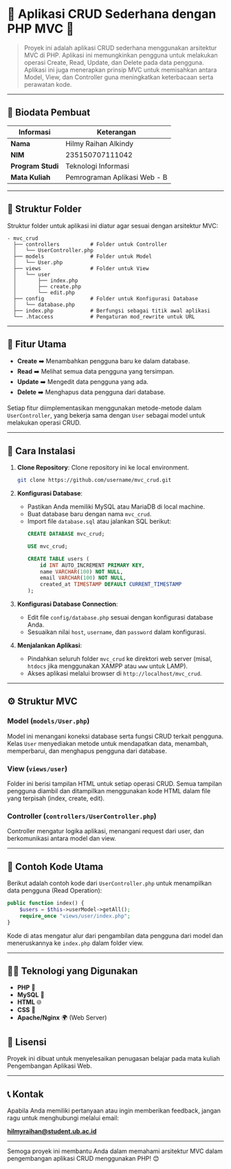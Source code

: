
# 🎉 Aplikasi CRUD Sederhana dengan PHP MVC 🎉

> Proyek ini adalah aplikasi CRUD sederhana menggunakan arsitektur MVC di PHP. Aplikasi ini memungkinkan pengguna untuk melakukan operasi Create, Read, Update, dan Delete pada data pengguna. Aplikasi ini juga menerapkan prinsip MVC untuk memisahkan antara Model, View, dan Controller guna meningkatkan keterbacaan serta perawatan kode.

---

## 📝 Biodata Pembuat

| Informasi          | Keterangan                     |
|--------------------|--------------------------------|
| **Nama**           | Hilmy Raihan Alkindy           |
| **NIM**            | 235150707111042                |
| **Program Studi**  | Teknologi Informasi            |
| **Mata Kuliah**    | Pemrograman Aplikasi Web - B   |

---

## 📂 Struktur Folder

Struktur folder untuk aplikasi ini diatur agar sesuai dengan arsitektur MVC:

```plaintext
- mvc_crud
  ├── controllers          # Folder untuk Controller
  │   └── UserController.php
  ├── models               # Folder untuk Model
  │   └── User.php
  ├── views                # Folder untuk View
  │   └── user
  │       ├── index.php
  │       ├── create.php
  │       └── edit.php
  ├── config               # Folder untuk Konfigurasi Database
  │   └── database.php
  ├── index.php            # Berfungsi sebagai titik awal aplikasi
  └── .htaccess            # Pengaturan mod_rewrite untuk URL
```

---

## 🚀 Fitur Utama

- **Create** ➡️ Menambahkan pengguna baru ke dalam database.
- **Read** ➡️ Melihat semua data pengguna yang tersimpan.
- **Update** ➡️ Mengedit data pengguna yang ada.
- **Delete** ➡️ Menghapus data pengguna dari database.

Setiap fitur diimplementasikan menggunakan metode-metode dalam `UserController`, yang bekerja sama dengan `User` sebagai model untuk melakukan operasi CRUD.

---

## 🔧 Cara Instalasi

1. **Clone Repository**: Clone repository ini ke local environment.
   ```bash
   git clone https://github.com/username/mvc_crud.git
   ```

2. **Konfigurasi Database**:
   - Pastikan Anda memiliki MySQL atau MariaDB di local machine.
   - Buat database baru dengan nama `mvc_crud`.
   - Import file `database.sql` atau jalankan SQL berikut:
     ```sql
     CREATE DATABASE mvc_crud;

     USE mvc_crud;

     CREATE TABLE users (
         id INT AUTO_INCREMENT PRIMARY KEY,
         name VARCHAR(100) NOT NULL,
         email VARCHAR(100) NOT NULL,
         created_at TIMESTAMP DEFAULT CURRENT_TIMESTAMP
     );
     ```

3. **Konfigurasi Database Connection**:
   - Edit file `config/database.php` sesuai dengan konfigurasi database Anda.
   - Sesuaikan nilai `host`, `username`, dan `password` dalam konfigurasi.

4. **Menjalankan Aplikasi**:
   - Pindahkan seluruh folder `mvc_crud` ke direktori web server (misal, `htdocs` jika menggunakan XAMPP atau `www` untuk LAMP).
   - Akses aplikasi melalui browser di `http://localhost/mvc_crud`.

---

## ⚙️ Struktur MVC

### Model (`models/User.php`)

Model ini menangani koneksi database serta fungsi CRUD terkait pengguna. Kelas `User` menyediakan metode untuk mendapatkan data, menambah, memperbarui, dan menghapus pengguna dari database.

### View (`views/user`)

Folder ini berisi tampilan HTML untuk setiap operasi CRUD. Semua tampilan pengguna diambil dan ditampilkan menggunakan kode HTML dalam file yang terpisah (index, create, edit).

### Controller (`controllers/UserController.php`)

Controller mengatur logika aplikasi, menangani request dari user, dan berkomunikasi antara model dan view.

---

## 📜 Contoh Kode Utama

Berikut adalah contoh kode dari `UserController.php` untuk menampilkan data pengguna (Read Operation):

```php
public function index() {
    $users = $this->userModel->getAll();
    require_once "views/user/index.php";
}
```

Kode di atas mengatur alur dari pengambilan data pengguna dari model dan meneruskannya ke `index.php` dalam folder view.

---

## 👩‍💻 Teknologi yang Digunakan

- **PHP** 🐘
- **MySQL** 💽
- **HTML** 🌐
- **CSS** 🎨
- **Apache/Nginx** 🌍 (Web Server)

## 📄 Lisensi

Proyek ini dibuat untuk menyelesaikan penugasan belajar pada mata kuliah Pengembangan Aplikasi Web.

---

## 📞 Kontak

Apabila Anda memiliki pertanyaan atau ingin memberikan feedback, jangan ragu untuk menghubungi melalui email:

**hilmyraihan@student.ub.ac.id**

---

Semoga proyek ini membantu Anda dalam memahami arsitektur MVC dalam pengembangan aplikasi CRUD menggunakan PHP! 😊
